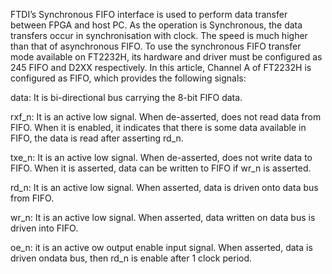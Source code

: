 FTDI’s Synchronous FIFO interface is used to perform data transfer between FPGA and host PC. As the operation is Synchronous, the data transfers occur in synchronisation with clock. The speed is much higher than that of asynchronous FIFO. To use the synchronous FIFO transfer mode available on FT2232H, its hardware and driver must be configured as 245 FIFO and D2XX respectively. In this article, Channel A of FT2232H is configured as FIFO, which provides the following signals: 

data: It is bi-directional bus carrying the 8-bit FIFO data. 

rxf_n: It is an active low signal. When de-asserted, does not read data from FIFO. When it is enabled, it indicates that there is some data available in FIFO, the data is read after asserting rd_n. 

txe_n: It is an active low signal. When de-asserted, does not write data to FIFO. When it is asserted, data can be written to FIFO if wr_n is asserted. 

rd_n: It is an active low signal. When asserted, data is driven onto data bus from FIFO. 

wr_n: It is an active low signal. When asserted, data written on data bus is driven into FIFO. 

oe_n: it is an active ow output enable input signal. When asserted, data is driven ondata bus, then rd_n is enable after 1 clock period.
